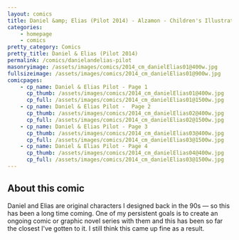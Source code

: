 ```yaml
---
layout: comics
title: Daniel &amp; Elias (Pilot 2014) - Alzamon - Children's Illustration by Alberto Gonzalez
categories: 
    - homepage
    - comics
pretty_category: Comics
pretty_title: Daniel & Elias (Pilot 2014)
permalink: /comics/danielandelias-pilot
masonryimage: /assets/images/comics/2014_cm_danielElias01@400w.jpg
fullsizeimage: /assets/images/comics/2014_cm_danielElias01@900w.jpg
comicpages:
    - cp_name: Daniel & Elias Pilot - Page 1
      cp_thumb: /assets/images/comics/2014_cm_danielElias01@400w.jpg
      cp_full: /assets/images/comics/2014_cm_danielElias01@1500w.jpg
    - cp_name: Daniel & Elias Pilot -  Page 2
      cp_thumb: /assets/images/comics/2014_cm_danielElias02@400w.jpg
      cp_full: /assets/images/comics/2014_cm_danielElias02@1500w.jpg
    - cp_name: Daniel & Elias Pilot - Page 3
      cp_thumb: /assets/images/comics/2014_cm_danielElias03@400w.jpg
      cp_full: /assets/images/comics/2014_cm_danielElias03@1500w.jpg
    - cp_name: Daniel & Elias Pilot - Page 4
      cp_thumb: /assets/images/comics/2014_cm_danielElias04@400w.jpg
      cp_full: /assets/images/comics/2014_cm_danielElias03@1500w.jpg
---
```


## About this comic

Daniel and Elias are original characters I designed back in the 90s — so this has been a long time coming. One of my persistent goals is to create an ongoing comic or graphic novel series with them and this has been so far the closest I've gotten to it. I still think this came up fine as a result.